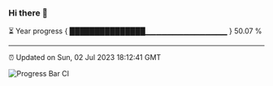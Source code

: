 ### Hi there 👋

⏳ Year progress { ███████████████▁▁▁▁▁▁▁▁▁▁▁▁▁▁▁ } 50.07 %

---

⏰ Updated on Sun, 02 Jul 2023 18:12:41 GMT

![Progress Bar CI](https://github.com/liununu/liununu/workflows/Progress%20Bar%20CI/badge.svg)
